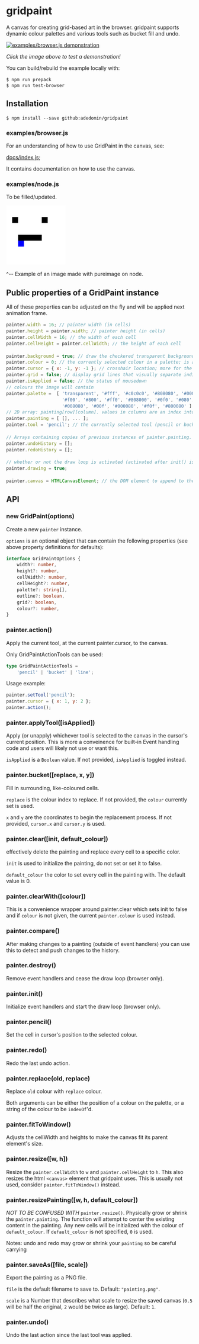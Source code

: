# gridpaint
A canvas for creating grid-based art in the browser. gridpaint supports dynamic
colour palettes and various tools such as bucket fill and undo.

[![examples/browser.js demonstration](./example.png)](https://adedomin.github.io/gridpaint/index.html)

*Click the image above to test a demonstration!*

You can build/rebuild the example locally with:

    $ npm run prepack
    $ npm run test-browser

## Installation

    $ npm install --save github:adedomin/gridpaint

### examples/browser.js

For an understanding of how to use GridPaint in the canvas, see:

[docs/index.js](./docs/index.js);

It contains documentation on how to use the canvas.

### examples/node.js

To be filled/updated.

![server-sided rendering demonstration](./node.png)

^-- Example of an image made with pureimage on node.

## Public properties of a GridPaint instance
All of these properties can be adjusted on the fly and will be applied next
animation frame.

```javascript
painter.width = 16; // painter width (in cells)
painter.height = painter.width; // painter height (in cells)
painter.cellWidth = 16; // the width of each cell
painter.cellHeight = painter.cellWidth; // the height of each cell

painter.background = true; // draw the checkered transparent background
painter.colour = 0; // the currently selected colour in a palette; is an index.
painter.cursor = { x: -1, y: -1 }; // crosshair location; more for the event handlers.
painter.grid = false; // display grid lines that visually separate individual cells.
painter.isApplied = false; // the status of mousedown
// colours the image will contain
painter.palette =  [ 'transparent', '#fff', '#c0c0c0', '#808080', '#000',
                     '#f00', '#800', '#ff0', '#808000', '#0f0', '#080', '#0ff',
                     '#008080', '#00f', '#000080', '#f0f', '#800080' ]
// 2D array: painting[row][column]. values in columns are an index into the current painter.palette.
painter.painting = [ [], ... ];
painter.tool = 'pencil'; // the currently selected tool (pencil or bucket)

// Arrays containing copies of previous instances of painter.painting.
painter.undoHistory = [];
painter.redoHistory = [];

// whether or not the draw loop is activated (activated after init() is called)
painter.drawing = true;

painter.canvas = HTMLCanvasElement; // the DOM element to append to the document
```

## API
### new GridPaint(options)
Create a new `painter` instance.

`options` is an optional object that can contain the following properties (see
above property definitions for defaults):
```typescript
interface GridPaintOptions {
    width?: number,
    height?: number,
    cellWidth?: number,
    cellHeight?: number,
    palette?: string[],
    outline?: boolean,
    grid?: boolean,
    colour?: number,
}
```
### painter.action()
Apply the current tool, at the current painter.cursor, to the canvas.

Only GridPaintActionTools can be used:
```typescript
type GridPaintActionTools =
    'pencil' | 'bucket' | 'line';
```

Usage example:
```javascript
painter.setTool('pencil');
painter.cursor = { x: 1, y: 2 };
painter.action();
```

### painter.applyTool([isApplied])
Apply (or unapply) whichever tool is selected to the canvas in the cursor's
current position. This is more a conveinence for built-in Event handling code
and users will likely not use or want this.

`isApplied` is a `Boolean` value. If not provided, `isApplied` is toggled
instead.

### painter.bucket([replace, x, y])
Fill in surrounding, like-coloured cells.

`replace` is the colour index to replace. If not provided, the `colour` currently 
set is used.

`x` and `y` are the coordinates to begin the replacement process. If not
provided, `cursor.x` and `cursor.y` is used.

### painter.clear([init, default_colour])
effectively delete the painting and replace every cell to a specific color.

`init` is used to initialize the painting, do not set or set it to false.

`default_colour` the color to set every cell in the painting with.
The default value is 0.

### painter.clearWith([colour])
This is a convenience wrapper around painter.clear which sets init to false and
if `colour` is not given, the current `painter.colour` is used instead.

### painter.compare()
After making changes to a painting (outside of event handlers) you can use this
to detect and push changes to the history.

### painter.destroy()
Remove event handlers and cease the draw loop (browser only).

### painter.init()
Initialize event handlers and start the draw loop (browser only).

### painter.pencil()
Set the cell in cursor's position to the selected colour.

### painter.redo()
Redo the last undo action.

### painter.replace(old, replace)
Replace `old` colour with `replace` colour.

Both arguments can be either the position of a colour on the palette, or a
string of the colour to be `indexOf`'d.

### painter.fitToWindow()
Adjusts the cellWidth and heights to make the canvas fit its parent
element's size.

### painter.resize([w, h])
Resize the `painter.cellWidth` to `w` and `painter.cellHeight` to `h`.
This also resizes the html `<canvas>` element that gridpaint uses.
This is usually not used, consider `painter.fitToWindow()` instead.

### painter.resizePainting([w, h, default_colour])
*NOT TO BE CONFUSED WITH* `painter.resize()`.
Physically grow or shrink the `painter.painting`.
The function will attempt to center the existing content in the painting.
Any new cells will be initialized with the colour of `default_colour`.
If `default_colour` is not specified, `0` is used.

Notes: undo and redo may grow or shrink your `painting` so be careful carrying

### painter.saveAs([file, scale])
Export the painting as a PNG file.

`file` is the default filename to save to. Default: `"painting.png"`.

`scale` is a Number that describes what scale to resize the saved canvas (`0.5`
will be half the original, `2` would be twice as large). Default: `1`.

### painter.undo()
Undo the last action since the last tool was applied.

